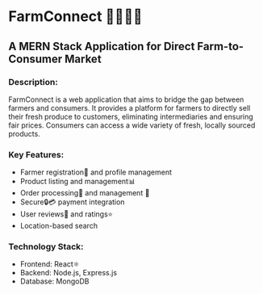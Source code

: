 # FarmConnect 🌱🧑‍🌾🚚
## A MERN Stack Application for Direct Farm-to-Consumer Market

### Description:
FarmConnect is a web application that aims to bridge the gap between farmers and consumers. It provides a platform for farmers to directly sell their fresh produce to customers, eliminating intermediaries and ensuring fair prices. Consumers can access a wide variety of fresh, locally sourced products.

### Key Features:

- Farmer registration📝 and profile management 
- Product listing and management📊
- Order processing🛒 and management 🚚
- Secure🔒💳 payment integration
- User reviews💬 and ratings⭐
- Location-based search

### Technology Stack:

- Frontend: React⚛️
- Backend: Node.js, Express.js
- Database: MongoDB
